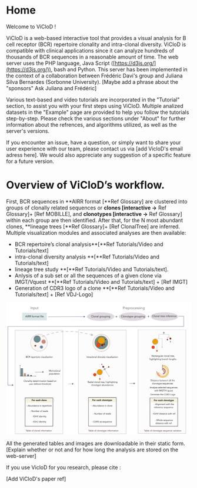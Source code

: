 # Home

Welcome to ViCloD ! 


ViCloD is a web-based interactive tool that provides a visual analysis for B cell receptor (BCR) repertoire clonality and intra-clonal diversity. ViCloD is compatible with clinical applications since it can analyze hundreds of thousands of BCR sequences in a reasonable amount of time. The web server uses the PHP language, Java Script ([https://d3js.org/](https://d3js.org/)), bash and Python. This server has been implemented in the context of a collaboration between Frédéric Davi's group and Juliana Silva Bernardes (Sorbonne University). [Maybe add a phrase about the "sponsors" Ask Juliana and Frédéric]



Various text-based and video tutorials are incorporated in the "Tutorial" section, to assist you with your first steps using ViCloD. Multiple analized datasets in the "Example" page are provided to help you follow the tutorials step-by-step. Please check the various sections under "About" for further information about the refrences, and algorithms utilized, as well as the server's versions.



If you encounter an issue, have a question, or simply want to share your user experience with our team, please contact us via [add VicloD's email adress here]. We would also appreciate any suggestion of a specific feature for a future version. 



# Overview of ViCloD’s workflow. 


First, BCR sequences in **AIRR format [**Ref Glossary] are clustered into groups of clonally related sequences or **clones [interactive →** Ref Glossary]+ [Ref MOBILLE], and **clonotypes [interactive →** Ref Glossary] within each group are then identified. After that, for the N most abundant clones, **lineage trees  [**Ref Glossary]+ [Ref ClonalTree] are inferred. Multiple visualization modules and associated analyses are then available:
- BCR repertoire’s clonal analysis**[**Ref Tutorials/Video and Tutorials/text] 
- intra-clonal diversity analysis  **[**Ref Tutorials/Video and Tutorials/text] 
- lineage tree study **[**Ref Tutorials/Video and Tutorials/text].
- Anlysis of a sub set or all the sequences of a given clone via IMGT/Vquest **[**Ref Tutorials/Video and Tutorials/text] + [Ref IMGT]
- Generation of CDR3 logo of a clone **[**Ref Tutorials/Video and Tutorials/text] + [Ref VDJ-Logo]

![pipeline.png](https://github.com/NikaAb/BCR_intraclonal_diversity/blob/master/Tutorial/pipeline.png)

All the generated tables and images are downloadable in their static form.[Explain whether or not and for how long the analysis are stored on the web-server]

If you use VicloD for you research, please cite :

[Add ViCloD's paper ref]
